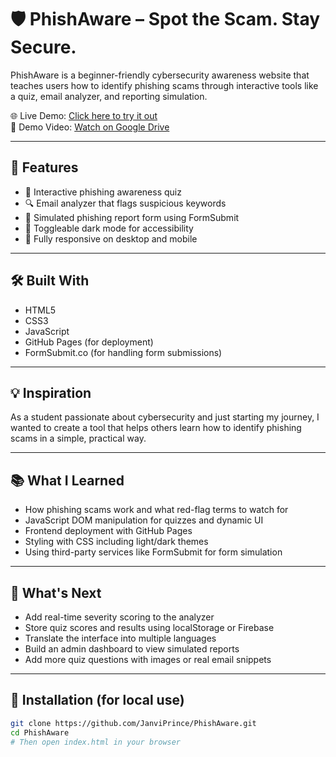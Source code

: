# 🛡️ PhishAware – Spot the Scam. Stay Secure.

PhishAware is a beginner-friendly cybersecurity awareness website that teaches users how to identify phishing scams through interactive tools like a quiz, email analyzer, and reporting simulation.

🌐 Live Demo: [Click here to try it out](https://janviprince.github.io/PhishAware)  
🎥 Demo Video: [Watch on Google Drive](https://drive.google.com/file/d/1WGTR88VXuTQbP3qmMqXZ1ImUbz0WkBgO/view?usp=sharing)

---

## 🚀 Features

- 🧠 Interactive phishing awareness quiz  
- 🔍 Email analyzer that flags suspicious keywords  
- 📩 Simulated phishing report form using FormSubmit  
- 🌙 Toggleable dark mode for accessibility  
- 📱 Fully responsive on desktop and mobile  

---

## 🛠️ Built With

- HTML5  
- CSS3  
- JavaScript  
- GitHub Pages (for deployment)  
- FormSubmit.co (for handling form submissions)

---

## 💡 Inspiration

As a student passionate about cybersecurity and just starting my journey, I wanted to create a tool that helps others learn how to identify phishing scams in a simple, practical way.

---

## 📚 What I Learned

- How phishing scams work and what red-flag terms to watch for  
- JavaScript DOM manipulation for quizzes and dynamic UI  
- Frontend deployment with GitHub Pages  
- Styling with CSS including light/dark themes  
- Using third-party services like FormSubmit for form simulation

---

## 🧩 What's Next

- Add real-time severity scoring to the analyzer  
- Store quiz scores and results using localStorage or Firebase  
- Translate the interface into multiple languages  
- Build an admin dashboard to view simulated reports  
- Add more quiz questions with images or real email snippets

---

## 🔧 Installation (for local use)

```bash
git clone https://github.com/JanviPrince/PhishAware.git
cd PhishAware
# Then open index.html in your browser
